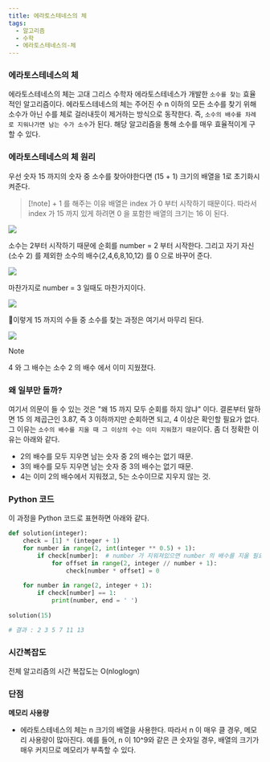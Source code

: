 ```yaml
---
title: 에라토스테네스의 체
tags:
  - 알고리즘
  - 수학
  - 에라토스테네스의-체
---
```


### 에라토스테네스의 체
에라토스테네스의 체는 고대 그리스 수학자 에라토스테네스가 개발한 `소수를 찾는` 효율적인 알고리즘이다. 에라토스테네스의 체는 주어진 수 n 이하의 모든 소수를 찾기 위해 소수가 아닌 수를 체로 걸러내듯이 제거하는 방식으로 동작한다. 즉, `소수의 배수를 차례로 지워나가면 남는 수가 소수`가 된다. 해당 알고리즘을 통해 소수를 매우 효율적이게 구할 수 있다.

### 에라토스테네스의 체 원리
우선 숫자 15 까지의 숫자 중 소수를 찾아야한다면 (15 + 1) 크기의 배열을 1로 초기화시켜준다.

> [!note] \+ 1 를 해주는 이유
> 배열은 index 가 0 부터 시작하기 때문이다. 따라서 index 가 15 까지 있게 하려면 0 을 포함한 배열의 크기는 16 이 된다.

![](Algorithm/Mathematics/images/Pasted%20image%2020240710161339.png)


소수는 2부터 시작하기 때문에 순회를 number = 2 부터 시작한다. 그리고 자기 자신(소수 2) 를 제외한 소수의 배수(2,4,6,8,10,12) 를 0 으로 바꾸어 준다.

![](Algorithm/Mathematics/images/Pasted%20image%2020240710161354.png)


마찬가지로 number = 3 일때도 마찬가지이다.

![](Algorithm/Mathematics/images/Pasted%20image%2020240710161409.png)


이렇게 15 까지의 수들 중 소수를 찾는 과정은 여기서 마무리 된다.

![](Algorithm/Mathematics/images/Pasted%20image%2020240710165442.png)

> [!note]
> 4 와 그 배수는 소수 2 의 배수 에서 이미 지웠졌다.

### 왜 일부만 돌까?
여기서 의문이 들 수 있는 것은 "왜 15 까지 모두 순회를 하지 않냐" 이다. 결론부터 말하면 15 의 제곱근인 3.87, 즉 3 이하까지만 순회하면 되고, 4 이상은 확인할 필요가 없다. 그 이유는 `소수의 배수를 지울 때 그 이상의 수는 이미 지워졌기 때문`이다. 좀 더 정확한 이유는 아래와 같다.

- 2의 배수를 모두 지우면 남는 숫자 중 2의 배수는 없기 때문.
- 3의 배수를 모두 지우면 남는 숫자 중 3의 배수는 없기 때문.
- 4는 이미 2의 배수에서 지워졌고, 5는 소수이므로 지우지 않는 것.

### Python 코드
이 과정을 Python 코드로 표현하면 아래와 같다.

```python
def solution(integer):  
    check = [1] * (integer + 1)  
    for number in range(2, int(integer ** 0.5) + 1):  
        if check[number]:  # number 가 지워져있으면 number 의 배수를 지울 필요가 없다.
            for offset in range(2, integer // number + 1):  
                check[number * offset] = 0  
  
    for number in range(2, integer + 1):  
        if check[number] == 1:  
            print(number, end = ' ')  
  
solution(15)

# 결과 : 2 3 5 7 11 13
```

### 시간복잡도
전체 알고리즘의 시간 복잡도는 O(nloglogn)

### 단점
**메모리 사용량**

- 에라토스테네스의 체는 n 크기의 배열을 사용한다. 따라서 n 이 매우 클 경우, 메모리 사용량이 많아진다. 예를 들어, n 이  10^9와 같은 큰 숫자일 경우, 배열의 크기가 매우 커지므로 메모리가 부족할 수 있다.
